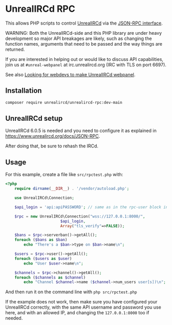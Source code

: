 UnrealIRCd RPC
==============

This allows PHP scripts to control [UnrealIRCd](https://www.unrealircd.org/)
via the [JSON-RPC interface](https://www.unrealircd.org/docs/JSON-RPC).

WARNING: Both the UnrealIRCd-side and this PHP library are under heavy
development so major API breakages are likely, such as changing the
function names, arguments that need to be passed and the way things
are returned.

If you are interested in helping out or would like to discuss API
capabilities, join us at `#unreal-webpanel` at irc.unrealircd.org
(IRC with TLS on port 6697).

See also [Looking for webdevs to make UnrealIRCd webpanel](https://forums.unrealircd.org/viewtopic.php?t=9257).

Installation
------------
```bash
composer require unrealircd/unrealircd-rpc:dev-main
```

UnrealIRCd setup
-----------------
UnrealIRCd 6.0.5 is needed and you need to configure it as explained in
https://www.unrealircd.org/docs/JSON-RPC.

After doing that, be sure to rehash the IRCd.

Usage
-----
For this example, create a file like `src/rpctest.php` with:
```php
<?php
    require dirname(__DIR__) . '/vendor/autoload.php';

    use UnrealIRCd\Connection;

    $api_login = 'api:apiPASSWORD'; // same as in the rpc-user block in UnrealIRCd

    $rpc = new UnrealIRCd\Connection("wss://127.0.0.1:8000/",
                        $api_login,
                        Array("tls_verify"=>FALSE));

    $bans = $rpc->serverban()->getAll();
    foreach ($bans as $ban)
        echo "There's a $ban->type on $ban->name\n";

    $users = $rpc->user()->getAll();
    foreach ($users as $user)
        echo "User $user->name\n";

    $channels = $rpc->channel()->getAll();
    foreach ($channels as $channel)
        echo "Channel $channel->name ($channel->num_users user[s])\n";
```
And then run it on the command line with `php src/rpctest.php`

If the example does not work, then make sure you have configured your
UnrealIRCd correctly, with the same API username and password you use
here, and with an allowed IP, and changing the `127.0.0.1:8000` too
if needed.
